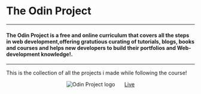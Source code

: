 <h1> The Odin Project </h1>
<hr>
<h4> The Odin Project is a free and online curriculum that covers all the steps in web development,offering gratutious curating of tutorials, blogs, books and courses and helps new developers to build their portfolios and Web-development knowledge!. 
</h4>

<hr>

<p> This is the collection of all the projects i made while following the course! </p>

<div style = 'display: flex; align-items: center; justify-content: center;gap: 5%;'>
    <img  src = "https://avatars.githubusercontent.com/u/4441966?s=48&v=4" alt = 'Odin Project logo'>
    <span><a href = "#">Live</a>
</div>



